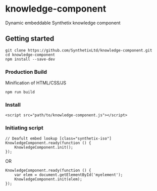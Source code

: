 # knowledge-component
Dynamic embeddable Synthetix knowledge component
 
## Getting started
```
git clone https://github.com/SynthetixLtd/knowledge-component.git
cd knowledge-component
npm install --save-dev
```
### Production Build

Minification of HTML/CSS/JS

```
npm run build
```

### Install

```
<script src="path/to/knowledge-component.js"></script>
```
### Initiating script

```
// Deafult embed lookup [class="synthetix-iso"]
KnowledgeComponent.ready(function () {
    KnowledgeComponent.init();
});
```
OR
```
KnowledgeComponent.ready(function () {
    var elem = document.getElementById('myelement');
    KnowledgeComponent.init(elem);
});
```
